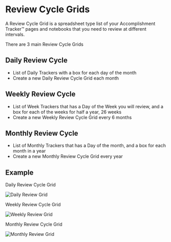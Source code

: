 # Review Cycle Grids

A Review Cycle Grid is a spreadsheet type list of your Accomplishment Tracker™ 
pages and notebooks that you need to review at different intervals.

There are 3 main Review Cycle Grids

## Daily Review Cycle

* List of Daily Trackers with a box for each day of the month
* Create a new Daily Review Cycle Grid each month

## Weekly Review Cycle

* List of Week Trackers that has a Day of the Week you will review, and a box for each of the  weeks for half a year, 26 weeks
* Create a new Weekly Review Cycle Grid every 6 months

## Monthly Review Cycle

* List of Monthly Trackers that has a Day of the month, and a box for each month in a year
* Create a new Monthly Review Cycle Grid every year

## Example

Daily Review Cycle Grid

![Daily Review Grid](../assets/daily-review-grid.png "Daily Review Grid")

Weekly Review Cycle Grid

![Weekly Review Grid](../assets/weekly-review-grid.png "Weekly Review Grid")

Monthly Review Cycle Grid

![Monthly Review Grid](../assets/monthly-review-grid.png "Monthly Review Grid")